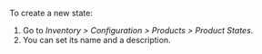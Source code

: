 To create a new state:

1.  Go to *Inventory \> Configuration \> Products \> Product States*.
2.  You can set its name and a description.
